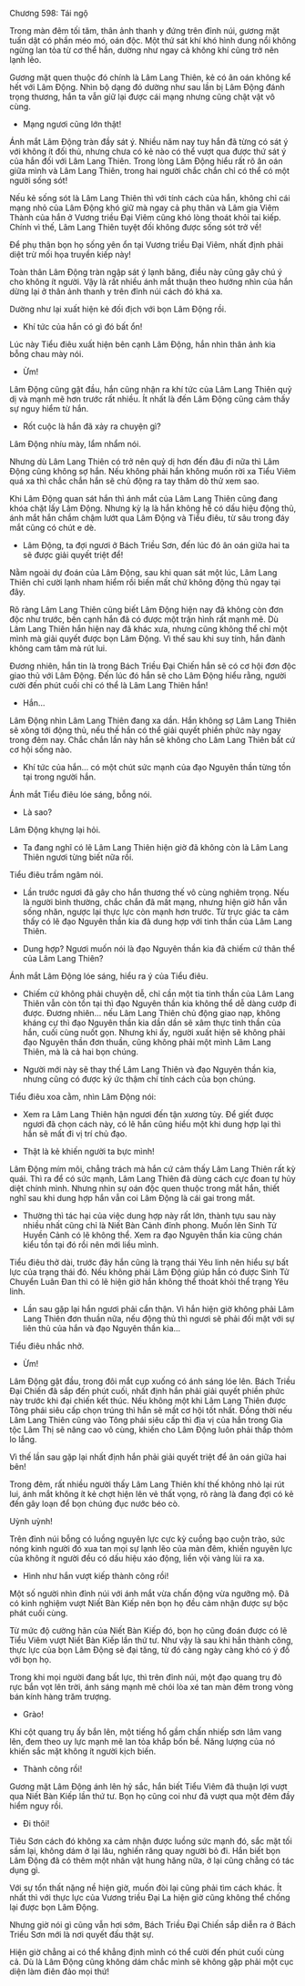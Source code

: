 




Chương 598: Tái ngộ


Trong màn đêm tối tăm, thân ảnh thanh y đứng trên đỉnh núi, gương mặt tuấn dật có phần méo mó, oán độc. Một thứ sát khí khó hình dung nổi không ngừng lan tỏa từ cơ thể hắn, dường như ngay cả không khí cũng trở nên lạnh lẽo.

Gương mặt quen thuộc đó chính là Lâm Lang Thiên, kẻ có ân oán không kể hết với Lâm Động. Nhìn bộ dạng đó dường như sau lần bị Lâm Động đánh trọng thương, hắn ta vẫn giữ lại được cái mạng nhưng cũng chật vật vô cùng.

- Mạng ngươi cũng lớn thật!

Ánh mắt Lâm Động tràn đầy sát ý. Nhiều năm nay tuy hắn đã từng có sát ý với không ít đối thủ, nhưng chưa có kẻ nào có thể vượt qua được thứ sát ý của hắn đối với Lâm Lang Thiên. Trong lòng Lâm Động hiểu rất rõ ân oán giữa mình và Lâm Lang Thiên, trong hai người chắc chắn chỉ có thể có một người sống sót!

Nếu kẻ sống sót là Lâm Lang Thiên thì với tính cách của hắn, không chỉ cái mạng nhỏ của Lâm Động khó giữ mà ngay cả phụ thân và Lâm gia Viêm Thành của hắn ở Vương triều Đại Viêm cũng khó lòng thoát khỏi tai kiếp. Chính vì thế, Lâm Lang Thiên tuyệt đối không được sống sót trở về!

Để phụ thân bọn họ sống yên ổn tại Vương triều Đại Viêm, nhất định phải diệt trừ mối họa truyền kiếp này!

Toàn thân Lâm Động tràn ngập sát ý lạnh băng, điều này cũng gây chú ý cho không ít người. Vậy là rất nhiều ánh mắt thuận theo hướng nhìn của hắn dừng lại ở thân ảnh thanh y trên đỉnh núi cách đó khá xa.

Dường như lại xuất hiện kẻ đối địch với bọn Lâm Động rồi.

- Khí tức của hắn có gì đó bất ổn!

Lúc này Tiểu điêu xuất hiện bên cạnh Lâm Động, hắn nhìn thân ảnh kia bỗng chau mày nói.

- Ừm!

Lâm Động cũng gật đầu, hắn cũng nhận ra khí tức của Lâm Lang Thiên quỷ dị và mạnh mẽ hơn trước rất nhiều. Ít nhất là đến Lâm Động cũng cảm thấy sự nguy hiểm từ hắn.

- Rốt cuộc là hắn đã xảy ra chuyện gì?

Lâm Động nhíu mày, lẩm nhẩm nói.

Nhưng dù Lâm Lang Thiên có trở nên quỷ dị hơn đến đâu đi nữa thì Lâm Động cũng không sợ hắn. Nếu không phải hắn không muốn rời xa Tiểu Viêm quá xa thì chắc chắn hắn sẽ chủ động ra tay thăm dò thử xem sao.

Khi Lâm Động quan sát hắn thì ánh mắt của Lâm Lang Thiên cũng đang khóa chặt lấy Lâm Động. Nhưng kỳ lạ là hắn không hề có dấu hiệu động thủ, ánh mắt hắn chầm chậm lướt qua Lâm Động và Tiểu điêu, từ sâu trong đáy mắt cũng có chút e dè.

- Lâm Động, ta đợi ngươi ở Bách Triều Sơn, đến lúc đó ân oán giữa hai ta sẽ được giải quyết triệt để!

Nằm ngoài dự đoán của Lâm Động, sau khi quan sát một lúc, Lâm Lang Thiên chỉ cười lạnh nham hiểm rồi biến mất chứ không động thủ ngay tại đây.

Rõ ràng Lâm Lang Thiên cũng biết Lâm Động hiện nay đã không còn đơn độc như trước, bên cạnh hắn đã có được một trận hình rất mạnh mẽ. Dù Lâm Lang Thiên hắn hiện nay đã khác xưa, nhưng cũng không thể chỉ một mình mà giải quyết được bọn Lâm Động. Vì thế sau khi suy tính, hắn đành không cam tâm mà rút lui.

Đương nhiên, hắn tin là trong Bách Triều Đại Chiến hắn sẽ có cơ hội đơn độc giao thủ với Lâm Động. Đến lúc đó hắn sẽ cho Lâm Động hiểu rằng, người cười đến phút cuối chỉ có thể là Lâm Lang Thiên hắn!

- Hắn…

Lâm Động nhìn Lâm Lang Thiên đang xa dần. Hắn không sợ Lâm Lang Thiên sẽ xông tới động thủ, nếu thế hắn có thể giải quyết phiền phức này ngay trong đêm nay. Chắc chắn lần này hắn sẽ không cho Lâm Lang Thiên bất cứ cơ hội sống nào.

- Khí tức của hắn… có một chút sức mạnh của đạo Nguyên thần từng tồn tại trong người hắn.

Ánh mắt Tiểu điêu lóe sáng, bỗng nói.

- Là sao?

Lâm Động khựng lại hỏi.

- Ta đang nghĩ có lẽ Lâm Lang Thiên hiện giờ đã không còn là Lâm Lang Thiên ngươi từng biết nữa rồi.

Tiểu điêu trầm ngâm nói.

- Lần trước ngươi đã gây cho hắn thương thế vô cùng nghiêm trọng. Nếu là người bình thường, chắc chắn đã mất mạng, nhưng hiện giờ hắn vẫn sống nhăn, ngược lại thực lực còn mạnh hơn trước. Từ trực giác ta cảm thấy có lẽ đạo Nguyên thần kia đã dung hợp với tinh thần của Lâm Lang Thiên.

- Dung hợp? Ngươi muốn nói là đạo Nguyên thần kia đã chiếm cứ thân thể của Lâm Lang Thiên?

Ánh mắt Lâm Động lóe sáng, hiểu ra ý của Tiểu điêu.

- Chiếm cứ không phải chuyện dễ, chỉ cần một tia tinh thần của Lâm Lang Thiên vẫn còn tồn tại thì đạo Nguyên thần kia không thể dễ dàng cướp đi được. Đương nhiên… nếu Lâm Lang Thiên chủ động giao nạp, không kháng cự thì đạo Nguyên thần kia dần dần sẽ xâm thực tinh thần của hắn, cuối cùng nuốt gọn. Nhưng khi ấy, người xuất hiện sẽ không phải đạo Nguyên thần đơn thuần, cũng không phải một mình Lâm Lang Thiên, mà là cả hai bọn chúng.

- Người mới này sẽ thay thế Lâm Lang Thiên và đạo Nguyên thần kia, nhưng cũng có được ký ức thậm chí tính cách của bọn chúng.

Tiểu điêu xoa cằm, nhìn Lâm Động nói:

- Xem ra Lâm Lang Thiên hận ngươi đến tận xương tủy. Để giết được ngươi đã chọn cách này, có lẽ hắn cũng hiểu một khi dung hợp lại thì hắn sẽ mất đi vị trí chủ đạo.

- Thật là kẻ khiến người ta bực mình!

Lâm Động mím môi, chẳng trách mà hắn cứ cảm thấy Lâm Lang Thiên rất kỳ quái. Thì ra để có sức mạnh, Lâm Lang Thiên đã dùng cách cực đoan tự hủy diệt chính mình. Nhưng nhìn sự oán độc quen thuộc trong mắt hắn, thiết nghĩ sau khi dung hợp hắn vẫn coi Lâm Động là cái gai trong mắt.

- Thường thì tác hại của việc dung hợp này rất lớn, thành tựu sau này nhiều nhất cũng chỉ là Niết Bàn Cảnh đỉnh phong. Muốn lên Sinh Tử Huyền Cảnh có lẽ không thể. Xem ra đạo Nguyên thần kia cũng chán kiểu tồn tại đó rồi nên mới liều mình.

Tiểu điêu thở dài, trước đây hắn cũng là trạng thái Yêu linh nên hiểu sự bất lực của trạng thái đó. Nếu không phải Lâm Động giúp hắn có được Sinh Tử Chuyển Luân Đan thì có lẽ hiện giờ hắn không thể thoát khỏi thể trạng Yêu linh.

- Lần sau gặp lại hắn ngươi phải cẩn thận. Vì hắn hiện giờ không phải Lâm Lang Thiên đơn thuần nữa, nếu động thủ thì ngươi sẽ phải đối mặt với sự liên thủ của hắn và đạo Nguyên thần kia…

Tiểu điêu nhắc nhở.

- Ừm!

Lâm Động gật đầu, trong đôi mắt cụp xuống có ánh sáng lóe lên. Bách Triều Đại Chiến đã sắp đến phút cuối, nhất định hắn phải giải quyết phiền phức này trước khi đại chiến kết thúc. Nếu không một khi Lâm Lang Thiên được Tông phái siêu cấp chọn trúng thì hắn sẽ mất cơ hội tốt nhất. Đồng thời nếu Lâm Lang Thiên cũng vào Tông phái siêu cấp thì địa vị của hắn trong Gia tộc Lâm Thị sẽ nâng cao vô cùng, khiến cho Lâm Động luôn phải thấp thỏm lo lắng.

Vì thế lần sau gặp lại nhất định hắn phải giải quyết triệt để ân oán giữa hai bên!

Trong đêm, rất nhiều người thấy Lâm Lang Thiên khí thế không nhỏ lại rút lui, ánh mắt không ít kẻ chợt hiện lên vẻ thất vọng, rõ ràng là đang đợi có kẻ đến gây loạn để bọn chúng đục nước béo cò.

Uỳnh uỳnh!

Trên đỉnh núi bỗng có luồng nguyên lực cực kỳ cuồng bạo cuộn trào, sức nóng kinh người đó xua tan mọi sự lạnh lẽo của màn đêm, khiến nguyên lực của không ít người đều có dấu hiệu xáo động, liền vội vàng lùi ra xa.

- Hình như hắn vượt kiếp thành công rồi!

Một số người nhìn đỉnh núi với ánh mắt vừa chấn động vừa ngưỡng mộ. Đã có kinh nghiệm vượt Niết Bàn Kiếp nên bọn họ đều cảm nhận được sự bộc phát cuối cùng.

Từ mức độ cường hãn của Niết Bàn Kiếp đó, bọn họ cũng đoán được có lẽ Tiểu Viêm vượt Niết Bàn Kiếp lần thứ tư. Như vậy là sau khi hắn thành công, thực lực của bọn Lâm Động sẽ đại tăng, từ đó càng ngày càng khó có ý đồ với bọn họ.

Trong khi mọi người đang bất lực, thì trên đỉnh núi, một đạo quang trụ đỏ rực bắn vọt lên trời, ánh sáng mạnh mẽ chói lòa xé tan màn đêm trong vòng bán kính hàng trăm trượng.

- Grào!

Khi cột quang trụ ấy bắn lên, một tiếng hổ gầm chấn nhiếp sơn lâm vang lên, đem theo uy lực mạnh mẽ lan tỏa khắp bốn bề. Năng lượng của nó khiến sắc mặt không ít người kịch biến.

- Thành công rồi!

Gương mặt Lâm Động ánh lên hỷ sắc, hắn biết Tiểu Viêm đã thuận lợi vượt qua Niết Bàn Kiếp lần thứ tư. Bọn họ cũng coi như đã vượt qua một đêm đầy hiểm nguy rồi.

- Đi thôi!

Tiêu Sơn cách đó không xa cảm nhận được luồng sức mạnh đó, sắc mặt tối sầm lại, không dám ở lại lâu, nghiến răng quay người bỏ đi. Hắn biết bọn Lâm Động đã có thêm một nhân vật hung hăng nữa, ở lại cũng chẳng có tác dụng gì.

Với sự tổn thất nặng nề hiện giờ, muốn đòi lại cũng phải tìm cách khác. Ít nhất thì với thực lực của Vương triều Đại La hiện giờ cũng không thể chống lại được bọn Lâm Động.

Nhưng giờ nói gì cũng vẫn hơi sớm, Bách Triều Đại Chiến sắp diễn ra ở Bách Triều Sơn mới là nơi quyết đấu thật sự.

Hiện giờ chẳng ai có thể khẳng định mình có thể cười đến phút cuối cùng cả. Dù là Lâm Động cũng không dám chắc mình sẽ không gặp phải một cục diện làm điên đảo mọi thứ!




